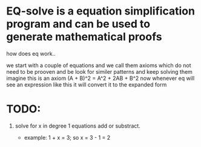 # EQ-solve is a equation simplification program and can be used to generate mathematical proofs

how does eq work..

we start with a couple of equations and we call them axioms which do not need to be prooven and be look for similer patterns and keep solving them
imagine this is an axiom (A + B)^2 = A^2 + 2AB + B^2
now whenever eq will see an expression like this it will convert it to the expanded form


# TODO:
1. solve for x in degree 1 equations add or substract.
      
    - example: 1 + x = 3; so x = 3 - 1 = 2
    
